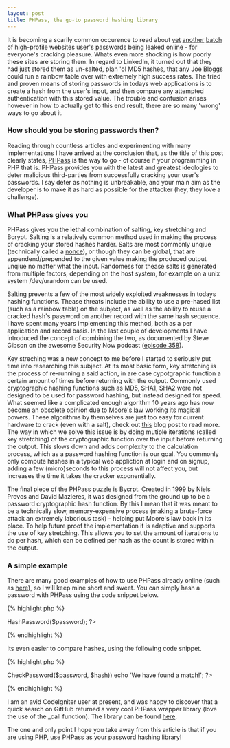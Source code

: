 ```yaml
---
layout: post
title: PHPass, the go-to password hashing library
---
```


It is becoming a scarily common occurence to read about [yet](http://www.guardian.co.uk/technology/us-news-blog/2012/jun/07/blogpost-eharmony-linkedin-hacked-leaked) [another](http://www.bbc.co.uk/news/technology-18338956) [batch](http://www.pcworld.com/article/257178/music_site_lastfm_joins_the_passwordleak_parade.html) of high-profile websites user's passwords being leaked online - for everyone's cracking pleasure.
Whats even more shocking is how poorly these sites are storing them.
In regard to LinkedIn, it turned out that they had just stored them as un-salted, plan 'ol MD5 hashes, that any Joe Bloggs could run a rainbow table over with extremely high success rates.
The tried and proven means of storing passwords in todays web applications is to create a hash from the user's input, and then compare any attempted authentication with this stored value.
The trouble and confusion arises however in how to actually get to this end result, there are so many 'wrong' ways to go about it. 

### How should you be storing passwords then?

Reading through countless articles and experimenting with many implementations I have arrived at the conclusion that, as the title of this post clearly states, [PHPass](http://www.openwall.com/phpass/) is the way to go - of course if your programming in PHP that is.
PHPass provides you with the latest and greatest ideologies to deter malicious third-parties from successfully cracking your user's passwords.
I say deter as nothing is unbreakable, and your main aim as the developer is to make it as hard as possible for the attacker (hey, they love a challenge).

### What PHPass gives you

PHPass gives you the lethal combination of salting, key stretching and Bcrypt.
Salting is a relatively common method used in making the process of cracking your stored hashes harder.
Salts are most commonly unqiue (technically called a [nonce](http://en.wikipedia.org/wiki/Cryptographic_nonce)), or though they can be global, that are appendend/prepended to the given value making the produced output unqiue no matter what the input.
Randomess for thease salts is generated from multiple factors, depending on the host system, for example on a unix system <span class="snippet">/dev/urandom</span> can be used.

Salting prevents a few of the most widely exploited weaknesses in todays hashing functions. 
Thease threats include the ability to use a pre-hased list (such as a rainbow table) on the subject, as well as the ability to reuse a cracked hash's password on another record with the same hash sequence.
I have spent many years implementing this method, both as a per application and record basis.
In the last couple of developments I have introduced the concept of combining the two, as documented by Steve Gibson on the awesome Security Now podcast ([episode 358](http://www.grc.com/sn/sn-358.htm)).

Key streching was a new concept to me before I started to seriously put time into researching this subject.
At its most basic form, key stretching is the process of re-running a said action, in are case cypotgraphic function a certain amount of times before returning with the output.
Commonly used cryptographic hashing functions such as MD5, SHA1, SHA2 were not designed to be used for password hashing, but instead designed for speed.
What seemed like a complicated enough algorithm 10 years ago has now become an obsolete opinion due to [Moore's law](http://en.wikipedia.org/wiki/Moore's_law) working its magical powers.
These algorithms by themselves are just too easy for current hardware to crack (even with a salt), check out [this](http://www.troyhunt.com/2012/06/our-password-hashing-has-no-clothes.html) blog post to read more.
The way in which we solve this issue is by doing mutiple iterations (called key stretching) of the cryptographic function over the input before returning the output.
This slows down and adds complexity to the calculation process, which as a password hashing function is our goal.
You commonly only compute hashes in a typical web appliction at login and on signup, adding a few (micro)seconds to this process will not affect you, but increases the time it takes the cracker exponentially.

The final piece of the PHPass puzzle is [Bycrpt](http://en.wikipedia.org/wiki/Bcrypt).
Created in 1999 by Niels Provos and David Mazieres, it was designed from the ground up to be a password cryptographic hash function.
By this I mean that it was meant to be a technically slow, memory-expensive process (making a brute-force attack an extremely laborious task) - helping put Moore's law back in its place.
To help future proof the implementation it is adaptive and supports the use of key stretching.
This allows you to set the amount of iterations to do per hash, which can be defined per hash as the count is stored within the output.

### A simple example

There are many good examples of how to use PHPass already online (such as [here](http://sunnyis.me/blog/secure-passwords/)), so I will keep mine short and sweet.
You can simply hash a password with PHPass using the code snippet below.

{% highlight php %}
<?
  require_once('PasswordHash.php');

  // a new phpass instance, providing the iteration count
  // and if to use the in-built MD5 crypto or not
  $phpass = new PasswordHash(8, FALSE);

  $password = 'password1234';

  $hash = $phpass->HashPassword($password);
?>
{% endhighlight %}

Its even easier to compare hashes, using the following code snippet.

{% highlight php %}
<?
  $hash = '$2a$08$ezQB7LWGLPs3RtJLS9os5...';

  $password = 'passsword1234';
  
  if ($phpass->CheckPassword($password, $hash))
    echo 'We have found a match!';
?>
{% endhighlight %}

I am an avid CodeIgniter user at present, and was happy to discover that a quick search on GitHub returned a very cool PHPass wrapper library (love the use of the <span class="snippet">_call</span> function).
The library can be found [here](https://github.com/segersjens/CodeIgniter-Phpass-Library).

The one and only point I hope you take away from this article is that if you are using PHP, use PHPass as your password hashing library!